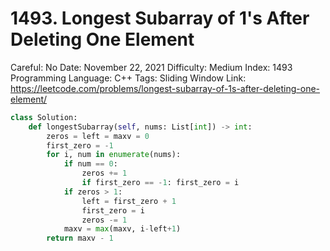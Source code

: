 # 1493. Longest Subarray of 1's After Deleting One Element

Careful: No
Date: November 22, 2021
Difficulty: Medium
Index: 1493
Programming Language: C++
Tags: Sliding Window
Link: https://leetcode.com/problems/longest-subarray-of-1s-after-deleting-one-element/

```python
class Solution:
    def longestSubarray(self, nums: List[int]) -> int:
        zeros = left = maxv = 0
        first_zero = -1
        for i, num in enumerate(nums):
            if num == 0: 
                zeros += 1
                if first_zero == -1: first_zero = i
            if zeros > 1:
                left = first_zero + 1
                first_zero = i
                zeros -= 1
            maxv = max(maxv, i-left+1)
        return maxv - 1
```